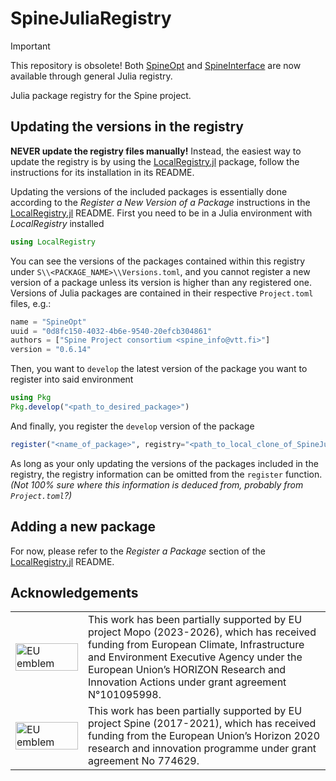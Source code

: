 # SpineJuliaRegistry

>[!IMPORTANT]
> This repository is obsolete! Both [SpineOpt](https://github.com/spine-tools/SpineOpt.jl) and [SpineInterface](https://github.com/spine-tools/SpineInterface.jl) are now available through general Julia registry.

Julia package registry for the Spine project.


## Updating the versions in the registry

**NEVER update the registry files manually!**
Instead, the easiest way to update the registry is by using the
[LocalRegistry.jl](https://www.juliapackages.com/p/localregistry) package,
follow the instructions for its installation in its README.

Updating the versions of the included packages is essentially done according to the
*Register a New Version of a Package* instructions in the
[LocalRegistry.jl](https://www.juliapackages.com/p/localregistry) README.
First you need to be in a Julia environment with *LocalRegistry* installed
```julia
using LocalRegistry
```
You can see the versions of the packages contained within this registry under
`S\\<PACKAGE_NAME>\\Versions.toml`, and you cannot register a new version
of a package unless its version is higher than any registered one.
Versions of Julia packages are contained in their respective `Project.toml` files, e.g.:
```julia
name = "SpineOpt"
uuid = "0d8fc150-4032-4b6e-9540-20efcb304861"
authors = ["Spine Project consortium <spine_info@vtt.fi>"]
version = "0.6.14"
```
Then, you want to `develop` the latest version of the package you want to register
into said environment
```julia
using Pkg
Pkg.develop("<path_to_desired_package>")
```
And finally, you register the `develop` version of the package
```julia
register("<name_of_package>", registry="<path_to_local_clone_of_SpineJuliaRegistry>")
```

As long as your only updating the versions of the packages included in the registry,
the registry information can be omitted from the `register` function.
*(Not 100% sure where this information is deduced from, probably from `Project.toml`?)*


## Adding a new package

For now, please refer to the *Register a Package* section of the
[LocalRegistry.jl](https://www.juliapackages.com/p/localregistry) README.


## Acknowledgements

<center>
<table width=500px frame="none">
<tr>
<td valign="middle" width=100px>
<img src=https://european-union.europa.eu/themes/contrib/oe_theme/dist/eu/images/logo/standard-version/positive/logo-eu--en.svg alt="EU emblem" width=100%></td>
<td valign="middle">This work has been partially supported by EU project Mopo (2023-2026), which has received funding from European Climate, Infrastructure and Environment Executive Agency under the European Union’s HORIZON Research and Innovation Actions under grant agreement N°101095998.</td>
<tr>
<td valign="middle" width=100px>
<img src=https://european-union.europa.eu/themes/contrib/oe_theme/dist/eu/images/logo/standard-version/positive/logo-eu--en.svg alt="EU emblem" width=100%></td>
<td valign="middle">This work has been partially supported by EU project Spine (2017-2021), which has received funding from the European Union’s Horizon 2020 research and innovation programme under grant agreement No 774629.</td>
</table>
</center>
